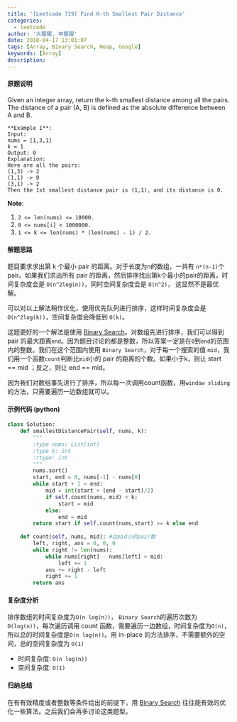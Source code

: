 ```yaml
---
title: '[Leetcode 719] Find K-th Smallest Pair Distance'
categories:
  - leetcode
author: '大猩猩, 中猩猩'
date: 2018-04-17 13:01:07
tags: [Array, Binary Search, Heap, Google]
keywords: [Array]
description:
---
```


#### 原题说明
Given an integer array, return the k-th smallest distance among all the pairs. The distance of a pair (A, B) is defined as the absolute difference between A and B.

	**Example 1**:
	Input:
	nums = [1,3,1]
	k = 1
	Output: 0 
	Explanation:
	Here are all the pairs:
	(1,3) -> 2
	(1,1) -> 0
	(3,1) -> 2
	Then the 1st smallest distance pair is (1,1), and its distance is 0.

**Note**:

 1. `2 <= len(nums) <= 10000.`
 2. `0 <= nums[i] < 1000000.`
 3. `1 <= k <= len(nums) * (len(nums) - 1) / 2.`


#### 解题思路
题目要求求出第 k 个最小 pair 的距离。对于长度为n的数组，一共有 `n*(n-1)`个pair。如果我们求出所有 pair 的距离，然后排序找出第k个最小的pair的距离，时间复杂度会是 `O(n^2log(n))`，同时空间复杂度会是 `O(n^2)`， 这显然不是最优解。

可以对以上解法稍作优化，使用优先队列进行排序，这样时间复杂度会是`O(n^2log(k))`，空间复杂度会降低到 `O(k)`。

这题更好的一个解法是使用 [Binary Search](\tags\Binary-Search)。对数组先进行排序，我们可以得到 pair 的最大距离`end`。因为题目讨论的都是整数，所以答案一定是在`0`到`end`的范围内的整数。我们在这个范围内使用 `Binary Search`，对于每一个搜索的值 `mid`，我们用一个函数`count`判断比`mid`小的 pair 的距离的个数。如果小于k，则让 start == mid ；反之，则让 end == mid。

因为我们对数组事先进行了排序，所以每一次调用count函数，用`window sliding`的方法，只需要遍历一边数组就可以。

#### 示例代码 (python)
```python
class Solution:
    def smallestDistancePair(self, nums, k):
        """
        :type nums: List[int]
        :type k: int
        :rtype: int
        """
        nums.sort()
        start, end = 0, nums[-1] - nums[0]
        while start + 1 < end:
            mid = int(start + (end - start)/2)
            if self.count(nums, mid) < k:
                start = mid
            else:
                end = mid
        return start if self.count(nums,start) >= k else end
    
    def count(self, nums, mid): #比mid小的pair数
        left, right, ans = 0, 0, 0
        while right != len(nums):
            while nums[right] - nums[left] > mid:
                left += 1
            ans += right - left
            right += 1
        return ans
```

#### 复杂度分析
排序数组的时间复杂度为`O(n log(n))`， `Binary Search`的遍历次数为`O(log(n))`，每次遍历调用 count 函数，需要遍历一边数组，时间复杂度为`O(n)`， 所以总的时间复杂度是`O(n log(n))`。用 in-place 的方法排序，不需要额外的空间，总的空间复杂度为 `O(1)`

- 时间复杂度: `O(n log(n))` 
- 空间复杂度: `O(1)`

#### 归纳总结
在有有效精度或者整数等条件给出的前提下，用 [Binary Search](\tags\Binary-Search) 往往能有效的优化一些算法。之后我们会再多讨论这类题型。